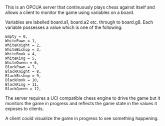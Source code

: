 This is an OPCUA server that continuously plays chess against itself and allows a client to monitor the game using variables on a board.

Variables are labelled board.a1, board.a2 etc. through to board.g8. Each variable possesses a value which is one of the following:

    Empty = 0,
    WhitePawn = 1,
    WhiteKnight = 2,
    WhiteBishop = 3,
    WhiteRook = 4,
    WhiteKing = 5,
    WhiteQueen = 6,
    BlackPawn = 7,
    BlackKnight = 8,
    BlackBishop = 9,
    BlackRook = 10,
    BlackKing = 11,
    BlackQueen = 12,

The server requires a UCI compatible chess engine to drive the game but it monitors the game in progress and reflects the game state in the values it exposes to clients.

A client could visualize the game in progress to see something happening.